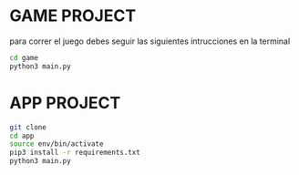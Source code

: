 # GAME PROJECT

para correr el juego debes seguir las siguientes intrucciones en la terminal

```sh
cd game
python3 main.py
```
# APP PROJECT

```sh
git clone
cd app
source env/bin/activate
pip3 install -r requirements.txt
python3 main.py
```